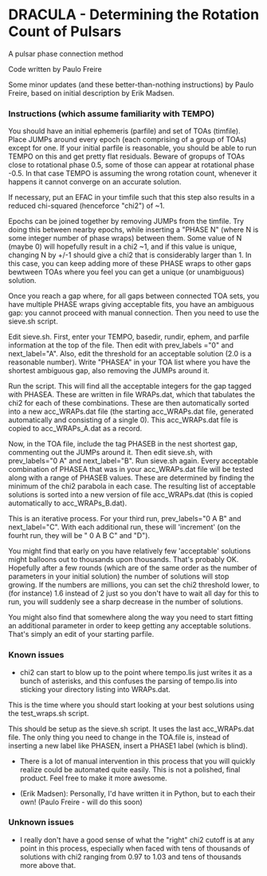 # DRACULA - Determining the Rotation Count of Pulsars
A pulsar phase connection method

Code written by Paulo Freire

Some minor updates (and these better-than-nothing instructions) by Paulo Freire, based on initial description by Erik Madsen.

### Instructions (which assume familiarity with TEMPO)

You should have an initial ephemeris (parfile) and set of TOAs (timfile). Place JUMPs around every epoch (each comprising of a group of TOAs) except for one. If your initial parfile is reasonable, you should be able to run TEMPO on this and get pretty flat residuals. Beware of gropups of TOAs close to rotational phase 0.5, some of those can appear at rotational phase -0.5. In that case TEMPO is assuming the wrong rotation count, whenever it happens it cannot converge on an accurate solution.

If necessary, put an EFAC in your timfile such that this step also results in a reduced chi-squared (henceforce "chi2") of ~1.

Epochs can be joined together by removing JUMPs from the timfile. Try doing this between nearby epochs, while inserting a "PHASE N" (where N is some integer number of phase wraps) between them. Some value of N (maybe 0) will hopefully result in a chi2 ~1, and if this value is unique, changing N by +/-1 should give a chi2 that is considerably larger than 1. In this case, you can keep adding more of these PHASE wraps to other gaps bewtween TOAs where you feel you can get a unique (or unambiguous) solution.

Once you reach a gap where, for all gaps between connected TOA sets, you have multiple PHASE wraps giving acceptable fits, you have an ambiguous gap: you cannot proceed with manual connection. Then you need to use the sieve.sh script.

Edit sieve.sh. First, enter your TEMPO, basedir, rundir, ephem, and parfile information at the top of the file. Then edit with prev_labels ="0" and next_label="A". Also, edit the threshold for an acceptable solution (2.0 is a reasonable number).
Write "PHASEA" in your TOA list where you have the shortest ambiguous gap, also removing the JUMPs around it.

Run the script. This will find all the acceptable integers for the gap tagged with PHASEA. These are written in file WRAPs.dat, which that tabulates the chi2 for each of these combinations. These are then automatically sorted into a new acc_WRAPs.dat file (the starting acc_WRAPs.dat file, generated automatically and consisting of a single 0). This acc_WRAPs.dat file is copied to acc_WRAPs_A.dat as a record.

Now, in the TOA file, include the tag PHASEB in the nest shortest gap, commenting out the JUMPs around it. Then edit sieve.sh, with prev_labels="0 A" and next_label="B". Run sieve.sh again. Every acceptable combination of PHASEA that was in your acc_WRAPs.dat file will be tested along with a range of PHASEB values. These are determined by finding the minimum of the chi2 parabola in each case. The resulting list of acceptable solutions is sorted into a new version of file acc_WRAPs.dat (this is copied automatically to acc_WRAPs_B.dat).

This is an iterative process. For your third run, prev_labels="0 A B" and next_label="C". With each additional run, these will 'increment' (on the fourht run, they will be " 0 A B C" and "D").

You might find that early on you have relatively few 'acceptable' solutions might balloons out to thousands upon thousands. That's probably OK. Hopefully after a few rounds (which are of the same order as the number of parameters in your initial solution) the number of solutions will stop growing. If the numbers are millions, you can set the chi2 threshold lower, to (for instance) 1.6 instead of 2 just so you don't have to wait all day for this to run, you will suddenly see a sharp decrease in the number of solutions.

You might also find that somewhere along the way you need to start fitting an additional parameter in order to keep getting any acceptable solutions. That's simply an edit of your starting parfile.

### Known issues

* chi2 can start to blow up to the point where tempo.lis just writes it as a bunch of asterisks, and this confuses the parsing of tempo.lis into sticking your directory listing into WRAPs.dat.

This is the time where you should start looking at your best solutions using the test_wraps.sh script.

This should be setup as the sieve.sh script. It uses the last acc_WRAPs.dat file. The only thing you need to change in the TOA.file is, instead of inserting a new label like PHASEN, insert a PHASE1 label (which is blind).

* There is a lot of manual intervention in this process that you will quickly realize could be automated quite easily. This is not a polished, final product. Feel free to make it more awesome.

* (Erik Madsen): Personally, I'd have written it in Python, but to each their own!
  (Paulo Freire - will do this soon)

### Unknown issues

* I really don't have a good sense of what the "right" chi2 cutoff is at any point in this process, especially when faced with tens of thousands of solutions with chi2 ranging from 0.97 to 1.03 and tens of thousands more above that.
